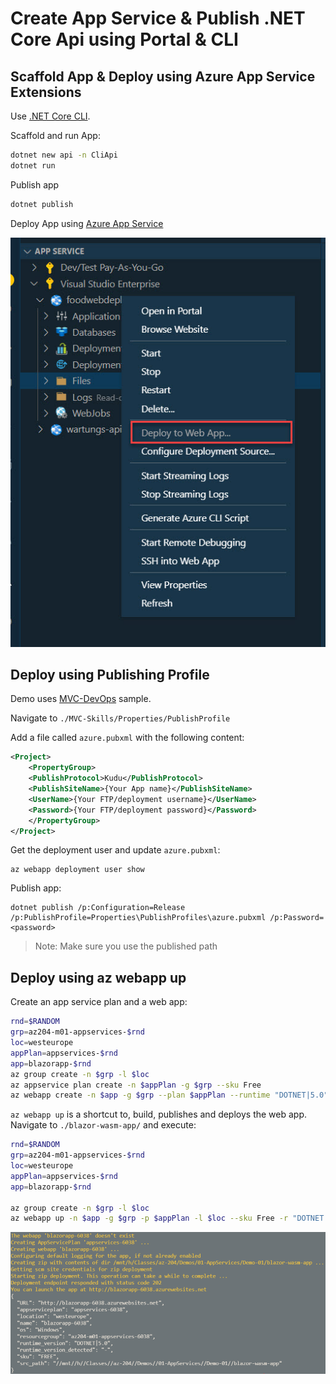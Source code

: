 # Create App Service & Publish .NET Core Api using Portal & CLI

## Scaffold App & Deploy using Azure App Service Extensions

Use [.NET Core CLI](https://docs.microsoft.com/en-us/dotnet/core/tools/). 

Scaffold and run App:

```bash
dotnet new api -n CliApi
dotnet run
```

Publish app

```bash
dotnet publish
```

Deploy App using [Azure App Service](https://marketplace.visualstudio.com/items?itemName=ms-azuretools.vscode-azureappservice)

![deploy](_images/deploy-ext.jpg)

## Deploy using Publishing Profile

Demo uses [MVC-DevOps](https://github.com/arambazamba/mvc-devops) sample.

Navigate to `./MVC-Skills/Properties/PublishProfile`

Add a file called `azure.pubxml` with the following content:

```xml
<Project>
    <PropertyGroup>
    <PublishProtocol>Kudu</PublishProtocol>
    <PublishSiteName>{Your App name}</PublishSiteName>
    <UserName>{Your FTP/deployment username}</UserName>
    <Password>{Your FTP/deployment password}</Password>
    </PropertyGroup>
</Project>
```

Get the deployment user and update `azure.pubxml`:

```
az webapp deployment user show 
```

Publish app:

```
dotnet publish /p:Configuration=Release /p:PublishProfile=Properties\PublishProfiles\azure.pubxml /p:Password=<password>
```

> Note: Make sure you use the published path

## Deploy using az webapp up

Create an app service plan and a web app:

```bash
rnd=$RANDOM
grp=az204-m01-appservices-$rnd
loc=westeurope
appPlan=appservices-$rnd
app=blazorapp-$rnd
az group create -n $grp -l $loc
az appservice plan create -n $appPlan -g $grp --sku Free
az webapp create -n $app -g $grp --plan $appPlan --runtime "DOTNET|5.0"
```

`az webapp up` is a shortcut to, build, publishes and deploys the web app. Navigate to `./blazor-wasm-app/` and execute:


```bash
rnd=$RANDOM
grp=az204-m01-appservices-$rnd
loc=westeurope
appPlan=appservices-$rnd
app=blazorapp-$rnd

az group create -n $grp -l $loc
az webapp up -n $app -g $grp -p $appPlan -l $loc --sku Free -r "DOTNET|5.0"
```

![az-webapp-up](_images/az-webapp-up.png)
